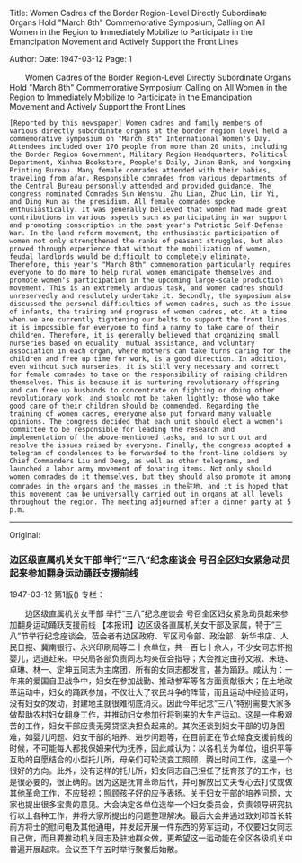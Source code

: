 Title: Women Cadres of the Border Region-Level Directly Subordinate Organs Hold "March 8th" Commemorative Symposium, Calling on All Women in the Region to Immediately Mobilize to Participate in the Emancipation Movement and Actively Support the Front Lines

Author: 
Date: 1947-03-12
Page: 1

　　Women Cadres of the Border Region-Level Directly Subordinate Organs
    Hold "March 8th" Commemorative Symposium
    Calling on All Women in the Region to Immediately Mobilize to Participate in the Emancipation Movement and Actively Support the Front Lines

    [Reported by this newspaper] Women cadres and family members of various directly subordinate organs at the border region level held a commemorative symposium on "March 8th" International Women's Day. Attendees included over 170 people from more than 20 units, including the Border Region Government, Military Region Headquarters, Political Department, Xinhua Bookstore, People's Daily, Jinan Bank, and Yongxing Printing Bureau. Many female comrades attended with their babies, traveling from afar. Responsible comrades from various departments of the Central Bureau personally attended and provided guidance. The congress nominated Comrades Sun Wenshu, Zhu Lian, Zhuo Lin, Lin Yi, and Ding Kun as the presidium. All female comrades spoke enthusiastically. It was generally believed that women had made great contributions in various aspects such as participating in war support and promoting conscription in the past year's Patriotic Self-Defense War. In the land reform movement, the enthusiastic participation of women not only strengthened the ranks of peasant struggles, but also proved through experience that without the mobilization of women, feudal landlords would be difficult to completely eliminate. Therefore, this year's "March 8th" commemoration particularly requires everyone to do more to help rural women emancipate themselves and promote women's participation in the upcoming large-scale production movement. This is an extremely arduous task, and women cadres should unreservedly and resolutely undertake it. Secondly, the symposium also discussed the personal difficulties of women cadres, such as the issue of infants, the training and progress of women cadres, etc. At a time when we are currently tightening our belts to support the front lines, it is impossible for everyone to find a nanny to take care of their children. Therefore, it is generally believed that organizing small nurseries based on equality, mutual assistance, and voluntary association in each organ, where mothers can take turns caring for the children and free up time for work, is a good direction. In addition, even without such nurseries, it is still very necessary and correct for female comrades to take on the responsibility of raising children themselves. This is because it is nurturing revolutionary offspring and can free up husbands to concentrate on fighting or doing other revolutionary work, and should not be taken lightly; those who take good care of their children should be commended. Regarding the training of women cadres, everyone also put forward many valuable opinions. The congress decided that each unit should elect a women's committee to be responsible for leading the research and implementation of the above-mentioned tasks, and to sort out and resolve the issues raised by everyone. Finally, the congress adopted a telegram of condolences to be forwarded to the front-line soldiers by Chief Commanders Liu and Deng, as well as other telegrams, and launched a labor army movement of donating items. Not only should women comrades do it themselves, but they should also promote it among comrades in the organs and the masses in the驻地, and it is hoped that this movement can be universally carried out in organs at all levels throughout the region. The meeting adjourned after a dinner party at 5 p.m.



<hr /> 

Original: 


### 边区级直属机关女干部  举行“三八”纪念座谈会  号召全区妇女紧急动员起来参加翻身运动踊跃支援前线

1947-03-12
第1版()
专栏：

　　边区级直属机关女干部
    举行“三八”纪念座谈会
    号召全区妇女紧急动员起来参加翻身运动踊跃支援前线
    【本报讯】边区级各直属机关女干部及家属，特于“三八”节举行纪念座谈会，莅会者有边区政府、军区司令部、政治部、新华书店、人民日报、冀南银行、永兴印刷局等二十余单位，共一百七十余人，不少女同志怀抱婴儿，远道赶来。中央局各部负责同志均亲莅会指导；大会推定由孙文淑、朱琏、卓琳、林一、定坤五同志为主席团，所有的女同志都发言，甚为踊跃。咸认为：一年来的爱国自卫战争中，妇女在参加战勤、推动参军等各方面贡献很大；在土地改革运动中，妇女的踊跃参加，不仅壮大了农民斗争的阵营，而且运动中经验证明，没有妇女的发动，封建地主就很难彻底消灭。因此今年纪念“三八”特别需要大家多做帮助农村妇女翻身工作，并推动妇女参加行将到来的大生产运动。这是一件极艰苦的工作，妇女干部应责无旁贷坚决担负起来的。其次还谈到妇女干部的切身困难，如婴儿问题、妇女干部的培养、进步问题等，在目前正在节衣缩食支援前线的时候，不可能每人都找保姆来代为抚养，因此咸认为：以各机关为单位，组织平等互助的自愿结合的小型托儿所，母亲们可轮流变工照顾，腾出时间工作，这是一个很好的方向。此外，没有这样的托儿所，妇女同志自己担任了抚育孩子的工作，也是很必要的，很正确的。因为这是抚育革命后代，并可解放出丈夫专心去打仗或做其他革命工作，不应轻视；照顾孩子好的应予表扬。关于妇女干部的培养问题，大家也提出很多宝贵的意见。大会决定各单位选举一个妇女委员会，负责领导研究执行以上各种工作，并将大家所提出的问题整理解决。最后大会并通过致刘邓首长转前方将士的慰问电及其他通电，并发起开展一件东西的劳军运动，不仅要妇女同志自己做，而且要推动机关同志及驻地群众做，更希望这一运动能在全区各级机关中普遍开展起来。会议至下午五时举行聚餐后始散。
